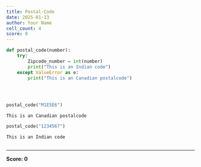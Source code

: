 ```yaml
---
title: Postal-Code
date: 2025-01-13
author: Your Name
cell_count: 4
score: 0
---
```


```python
def postal_code(number):
    try:
        Zipcode_number = int(number)
        print("This is an Indian code")
    except ValueError as e:
        print("This is an Canadian postalcode")
        

        
```


```python
postal_code("M1E5E6")
```

    This is an Canadian postalcode



```python
postal_code("1234567")
```

    This is an Indian code



```python

```


---
**Score: 0**
